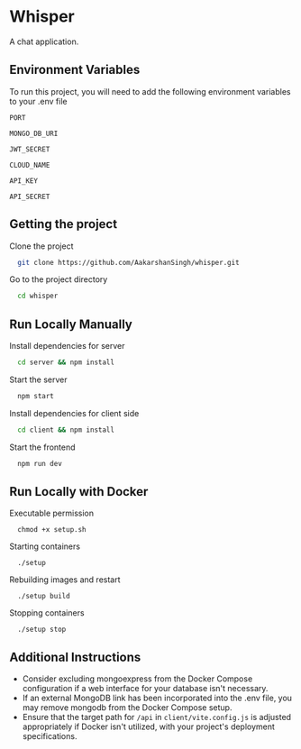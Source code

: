 
# Whisper

A chat application.


## Environment Variables

To run this project, you will need to add the following environment variables to your .env file

`PORT`

`MONGO_DB_URI`

`JWT_SECRET`

`CLOUD_NAME` 

`API_KEY`

`API_SECRET`

## Getting the project

Clone the project

```bash
  git clone https://github.com/AakarshanSingh/whisper.git
```

Go to the project directory

```bash
  cd whisper
```

## Run Locally Manually

Install dependencies for server

```bash
  cd server && npm install
```

Start the server

```bash
  npm start 
```

Install dependencies for client side

```bash
  cd client && npm install
```

Start the frontend

```bash
  npm run dev 
```
## Run Locally with Docker

Executable permission
```
  chmod +x setup.sh
```

Starting containers
```
  ./setup
```

Rebuilding images and restart
```
  ./setup build
```
Stopping containers
```
  ./setup stop
```


## Additional Instructions
- Consider excluding mongoexpress from the Docker Compose configuration if a web interface for your database isn't necessary.
- If an external MongoDB link has been incorporated into the .env file, you may remove mongodb from the Docker Compose setup.
- Ensure that the target path for `/api` in `client/vite.config.js` is adjusted appropriately if Docker isn't utilized, with your project's deployment specifications.
